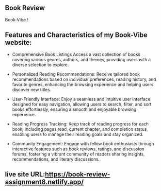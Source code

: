 ## Book Review 
Book-Vibe !


## Features and Characteristics of my Book-Vibe website:

+ Comprehensive Book Listings
Access a vast collection of books covering various genres, authors, and themes, providing users with a diverse selection to explore.

+ Personalized Reading Recommendations:
Receive tailored book recommendations based on individual preferences, reading history, and favorite genres, enhancing the browsing experience and helping users discover new titles.

+ User-Friendly Interface:
Enjoy a seamless and intuitive user interface designed for easy navigation, allowing users to search, filter, and sort books effortlessly, ensuring a smooth and enjoyable browsing experience.

+ Reading Progress Tracking:
Keep track of reading progress for each book, including pages read, current chapter, and completion status, enabling users to manage their reading goals and stay organized.

+ Community Engagement:
Engage with fellow book enthusiasts through interactive features such as book reviews, ratings, and discussion forums, fostering a vibrant community of readers sharing insights, recommendations, and literary discussions.


## live site URL:https://book-review-assignment8.netlify.app/
